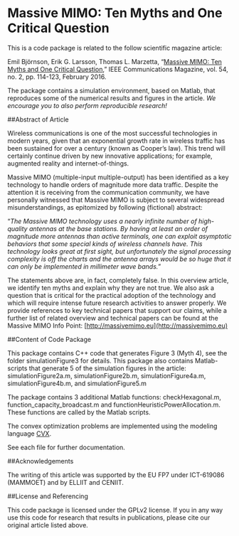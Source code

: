 Massive MIMO: Ten Myths and One Critical Question
==================

This is a code package is related to the follow scientific magazine article:

Emil Björnson, Erik G. Larsson, Thomas L. Marzetta, “[Massive MIMO: Ten Myths and One Critical Question](http://arxiv.org/pdf/1503.06854),” IEEE Communications Magazine, vol. 54, no. 2, pp. 114-123, February 2016.

The package contains a simulation environment, based on Matlab, that reproduces some of the numerical results and figures in the article. *We encourage you to also perform reproducible research!*


##Abstract of Article

Wireless communications is one of the most successful technologies in modern years, given that an exponential growth rate in wireless traffic has been sustained for over a century (known as Cooper’s law). This trend will certainly continue driven by new innovative applications; for example, augmented reality and internet-of-things.

Massive MIMO (multiple-input multiple-output) has been identified as a key technology to handle orders of magnitude more data traffic. Despite the attention it is receiving from the communication community, we have personally witnessed that Massive MIMO is subject to several widespread misunderstandings, as epitomized by following (fictional) abstract:

“<i>The Massive MIMO technology uses a nearly infinite number of high-quality antennas at the base stations. By having at least an order of magnitude more antennas than active terminals, one can exploit asymptotic behaviors that some special kinds of wireless channels have. This technology looks great at first sight, but unfortunately the signal processing complexity is off the charts and the antenna arrays would be so huge that it can only be implemented in millimeter wave bands.</i>”

The statements above are, in fact, completely false. In this overview article, we identify ten myths and explain why they are not true. We also ask a question that is critical for the practical adoption of the technology and which will require intense future research activities to answer properly. We provide references to key technical papers that support our claims, while a further list of related overview and technical papers can be found at the Massive MIMO Info Point: [http://massivemimo.eu](http://massivemimo.eu)


##Content of Code Package

This package contains C++ code that generates Figure 3 (Myth 4), see the folder simulationFigure3 for details.
This package also contains Matlab-scripts that generate 5 of the simulation figures in the article: simulationFigure2a.m, simulationFigure2b.m, simulationFigure4a.m, simulationFigure4b.m, and simulationFigure5.m

The package contains 3 additional Matlab functions: checkHexagonal.m, function_capacity_broadcast.m and functionHeuristicPowerAllocation.m. These functions are called by the Matlab scripts.

The convex optimization problems are implemented using the modeling language [CVX](http://cvxr.com/cvx/).

See each file for further documentation.


##Acknowledgements

The writing of this article was supported by the EU FP7 under ICT-619086 (MAMMOET) and by ELLIIT and CENIIT.


##License and Referencing

This code package is licensed under the GPLv2 license. If you in any way use this code for research that results in publications, please cite our original article listed above.
